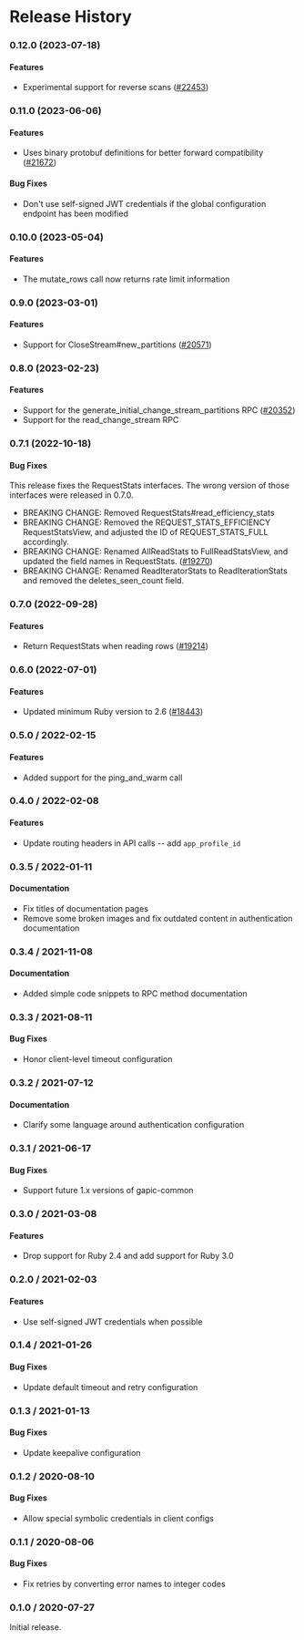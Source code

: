 # Release History

### 0.12.0 (2023-07-18)

#### Features

* Experimental support for reverse scans ([#22453](https://github.com/googleapis/google-cloud-ruby/issues/22453)) 

### 0.11.0 (2023-06-06)

#### Features

* Uses binary protobuf definitions for better forward compatibility ([#21672](https://github.com/googleapis/google-cloud-ruby/issues/21672)) 
#### Bug Fixes

* Don't use self-signed JWT credentials if the global configuration endpoint has been modified 

### 0.10.0 (2023-05-04)

#### Features

* The mutate_rows call now returns rate limit information 

### 0.9.0 (2023-03-01)

#### Features

* Support for CloseStream#new_partitions ([#20571](https://github.com/googleapis/google-cloud-ruby/issues/20571)) 

### 0.8.0 (2023-02-23)

#### Features

* Support for the generate_initial_change_stream_partitions RPC ([#20352](https://github.com/googleapis/google-cloud-ruby/issues/20352)) 
* Support for the read_change_stream RPC 

### 0.7.1 (2022-10-18)

#### Bug Fixes

This release fixes the RequestStats interfaces. The wrong version of those interfaces were released in 0.7.0.

* BREAKING CHANGE: Removed RequestStats#read_efficiency_stats 
* BREAKING CHANGE: Removed the REQUEST_STATS_EFFICIENCY RequestStatsView, and adjusted the ID of REQUEST_STATS_FULL accordingly. 
* BREAKING CHANGE: Renamed AllReadStats to FullReadStatsView, and updated the field names in RequestStats. ([#19270](https://github.com/googleapis/google-cloud-ruby/issues/19270)) 
* BREAKING CHANGE: Renamed ReadIteratorStats to ReadIterationStats and removed the deletes_seen_count field. 

### 0.7.0 (2022-09-28)

#### Features

* Return RequestStats when reading rows ([#19214](https://github.com/googleapis/google-cloud-ruby/issues/19214)) 

### 0.6.0 (2022-07-01)

#### Features

* Updated minimum Ruby version to 2.6 ([#18443](https://github.com/googleapis/google-cloud-ruby/issues/18443)) 

### 0.5.0 / 2022-02-15

#### Features

* Added support for the ping_and_warm call

### 0.4.0 / 2022-02-08

#### Features

* Update routing headers in API calls -- add `app_profile_id`

### 0.3.5 / 2022-01-11

#### Documentation

* Fix titles of documentation pages
* Remove some broken images and fix outdated content in authentication documentation

### 0.3.4 / 2021-11-08

#### Documentation

* Added simple code snippets to RPC method documentation

### 0.3.3 / 2021-08-11

#### Bug Fixes

* Honor client-level timeout configuration

### 0.3.2 / 2021-07-12

#### Documentation

* Clarify some language around authentication configuration

### 0.3.1 / 2021-06-17

#### Bug Fixes

* Support future 1.x versions of gapic-common

### 0.3.0 / 2021-03-08

#### Features

* Drop support for Ruby 2.4 and add support for Ruby 3.0

### 0.2.0 / 2021-02-03

#### Features

* Use self-signed JWT credentials when possible

### 0.1.4 / 2021-01-26

#### Bug Fixes

* Update default timeout and retry configuration

### 0.1.3 / 2021-01-13

#### Bug Fixes

* Update keepalive configuration

### 0.1.2 / 2020-08-10

#### Bug Fixes

* Allow special symbolic credentials in client configs

### 0.1.1 / 2020-08-06

#### Bug Fixes

* Fix retries by converting error names to integer codes

### 0.1.0 / 2020-07-27

Initial release.
